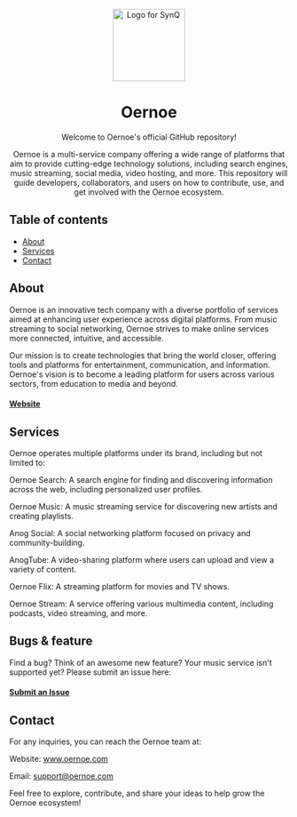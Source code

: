 
<p align="center">
  <picture>
  <source media="(prefers-color-scheme: dark)" srcset="https://oernoe.com/storage/2023/07/cropped-OernoeLogo1.png?raw=true">
  <img src="https://oernoe.com/storage/2023/07/cropped-OernoeLogo1.png?raw=true" width="130" alt="Logo for SynQ">
</picture>
</p>

<h1 align="center">
  Oernoe
</h1>

<p align="center">
Welcome to Oernoe's official GitHub repository!
</p>

<p align="center">
Oernoe is a multi-service company offering a wide range of platforms that aim to provide cutting-edge technology solutions, including search engines, music streaming, social media, video hosting, and more. This repository will guide developers, collaborators, and users on how to contribute, use, and get involved with the Oernoe ecosystem.
</p>

<div align="center">

</div>

## Table of contents

- <a href="#about">About</a>
- <a href="#services">Services</a>
- <a href="#Contact">Contact</a>

<h2 id="about">About</h2>

Oernoe is an innovative tech company with a diverse portfolio of services aimed at enhancing user experience across digital platforms. From music streaming to social networking, Oernoe strives to make online services more connected, intuitive, and accessible.

Our mission is to create technologies that bring the world closer, offering tools and platforms for entertainment, communication, and information. Oernoe's vision is to become a leading platform for users across various sectors, from education to media and beyond.


#### [Website](https://www.oernoe.com)

<h2 id="services">Services</h2>

Oernoe operates multiple platforms under its brand, including but not limited to:

Oernoe Search: A search engine for finding and discovering information across the web, including personalized user profiles.

Oernoe Music: A music streaming service for discovering new artists and creating playlists.

Anog Social: A social networking platform focused on privacy and community-building.

AnogTube: A video-sharing platform where users can upload and view a variety of content.

Oernoe Flix: A streaming platform for movies and TV shows.

Oernoe Stream: A service offering various multimedia content, including podcasts, video streaming, and more.

<h2 id="bugs">Bugs & feature</h2>

Find a bug? Think of an awesome new feature? Your music service isn't supported yet? Please submit an issue here:

#### [Submit an Issue]()

<h2 id="Contact">Contact</h2>

For any inquiries, you can reach the Oernoe team at:

Website: www.oernoe.com

Email: support@oernoe.com

Feel free to explore, contribute, and share your ideas to help grow the Oernoe ecosystem!
